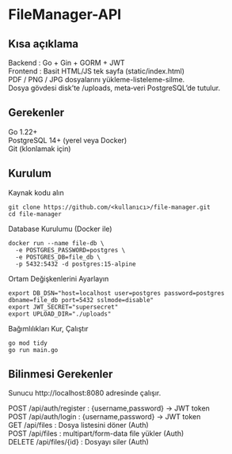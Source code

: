 # FileManager-API
## Kısa açıklama
  Backend : Go + Gin + GORM + JWT  
  Frontend : Basit HTML/JS tek sayfa (static/index.html)  
  PDF / PNG / JPG dosyalarını yükleme-listeleme-silme.  
  Dosya gövdesi disk’te /uploads, meta‐veri PostgreSQL’de tutulur.  

## Gerekenler
  Go 1.22+  
  PostgreSQL 14+ (yerel veya Docker)  
  Git (klonlamak için)  

## Kurulum
Kaynak kodu alın  
```
git clone https://github.com/<kullanıcı>/file-manager.git
cd file-manager
```
Database Kurulumu (Docker ile)  
```
docker run --name file-db \
  -e POSTGRES_PASSWORD=postgres \
  -e POSTGRES_DB=file_db \
  -p 5432:5432 -d postgres:15-alpine
```
Ortam Değişkenlerini Ayarlayın  
```
export DB_DSN="host=localhost user=postgres password=postgres dbname=file_db port=5432 sslmode=disable"
export JWT_SECRET="supersecret"
export UPLOAD_DIR="./uploads"
```
Bağımlılıkları Kur, Çalıştır
```
go mod tidy
go run main.go
```

## Bilinmesi Gerekenler
Sunucu http://localhost:8080 adresinde çalışır.  

POST	/api/auth/register :	{username,password} → JWT token  
POST	/api/auth/login : {username,password} → JWT token   
GET	/api/files :	Dosya listesini döner (Auth)  
POST	/api/files :	multipart/form-data file yükler (Auth)  
DELETE	/api/files/{id}	: Dosyayı siler (Auth)  

